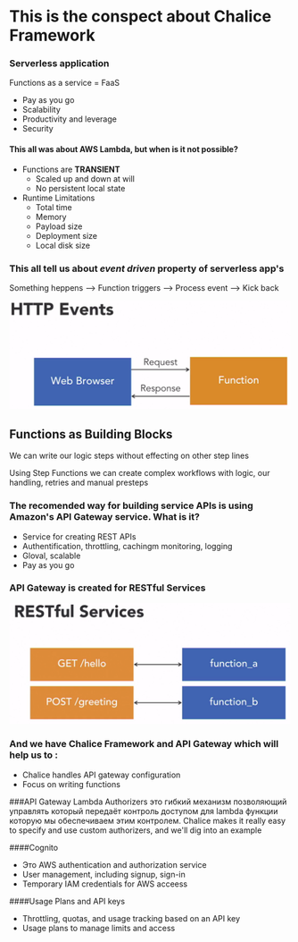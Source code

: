 # This is the conspect about Chalice Framework

### Serverless application
Functions as a service = FaaS
* Pay as you go
* Scalability
* Productivity and leverage
* Security
#### This all was about AWS Lambda, but when is it not possible?
* Functions are **TRANSIENT**
    * Scaled up and down at will
    * No persistent local state
* Runtime Limitations
    * Total time
    * Memory
    * Payload size
    * Deployment size
    * Local disk size


### This all tell us about ***event driven*** property of serverless app's
Something heppens --> Function triggers --> Process event --> Kick back

![HTTP Events](images/HttpEvents.png)

## Functions as Building Blocks
We can write our logic steps without effecting on other step lines

Using Step Functions we can create complex workflows with logic, our handling, retries and manual presteps

### The recomended way for building service APIs is using Amazon's API Gateway service. What is it?
* Service for creating REST APIs
* Authentification, throttling, cachingm monitoring, logging
* Gloval, scalable
* Pay as you go
### API Gateway is created for RESTful Services
![How does RESTful works](images/ApiGateway.png)
### And we have Chalice Framework and API Gateway which will help us to :
* Chalice handles API gateway configuration
* Focus on writing functions

###API Gateway
Lambda Authorizers это гибкий механизм позволяющий управлять
который передаёт контроль доступом для lambda функции которую мы обеспечиваем этим контролем. Chalice makes it really easy to specify and 
use custom authorizers, and we'll dig into an example

####Cognito
* Это AWS authentication and authorization service
* User management, including signup, sign-in
* Temporary IAM credentials for AWS acceess

####Usage Plans and API keys
* Throttling, quotas, and usage tracking based on an API key
* Usage plans to manage limits and access



